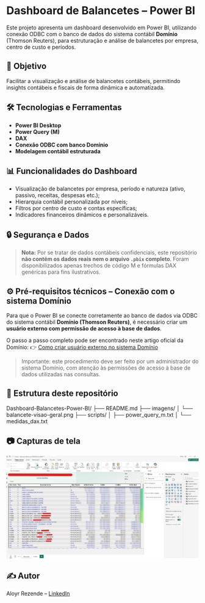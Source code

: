 # Dashboard de Balancetes – Power BI

Este projeto apresenta um dashboard desenvolvido em Power BI, utilizando conexão ODBC com o banco de dados do sistema contábil **Domínio** (Thomson Reuters), para estruturação e análise de balancetes por empresa, centro de custo e períodos.

## 🎯 Objetivo

Facilitar a visualização e análise de balancetes contábeis, permitindo insights contábeis e fiscais de forma dinâmica e automatizada.

## 🛠️ Tecnologias e Ferramentas

- **Power BI Desktop**
- **Power Query (M)**
- **DAX**
- **Conexão ODBC com banco Domínio**
- **Modelagem contábil estruturada**

## 📊 Funcionalidades do Dashboard

- Visualização de balancetes por empresa, período e natureza (ativo, passivo, receitas, despesas etc.);
- Hierarquia contábil personalizada por níveis;
- Filtros por centro de custo e contas específicas;
- Indicadores financeiros dinâmicos e personalizáveis.

## 🔒 Segurança e Dados

> **Nota:** Por se tratar de dados contábeis confidenciais, este repositório **não contém os dados reais nem o arquivo `.pbix` completo**. Foram disponibilizados apenas trechos de código M e fórmulas DAX genéricas para fins ilustrativos.

## ⚙️ Pré-requisitos técnicos – Conexão com o sistema Domínio

Para que o Power BI se conecte corretamente ao banco de dados via ODBC do sistema contábil **Domínio (Thomson Reuters)**, é necessário criar um **usuário externo com permissão de acesso à base de dados**.

O passo a passo completo pode ser encontrado neste artigo oficial da Domínio:
👉 [Como criar usuário externo no sistema Domínio](https://suporte.dominioatendimento.com/central/faces/solucao.html?codigo=3227)

> Importante: este procedimento deve ser feito por um administrador do sistema Domínio, com atenção às permissões de acesso à base de dados utilizadas nas consultas.

## 📂 Estrutura deste repositório

Dashboard-Balancetes-Power-BI/
├── README.md
├── imagens/
│ └── balancete-visao-geral.png
├── scripts/
│ ├── power_query_m.txt
│ └── medidas_dax.txt

## 📷 Capturas de tela

![Exemplo de visualização](https://github.com/Ylaros/Dashboard-Balancetes-Power-BI/blob/main/Exemplo%201.png)

## ✍️ Autor

Aloyr Rezende – [LinkedIn](https://www.linkedin.com/in/aloyr-rezende)



